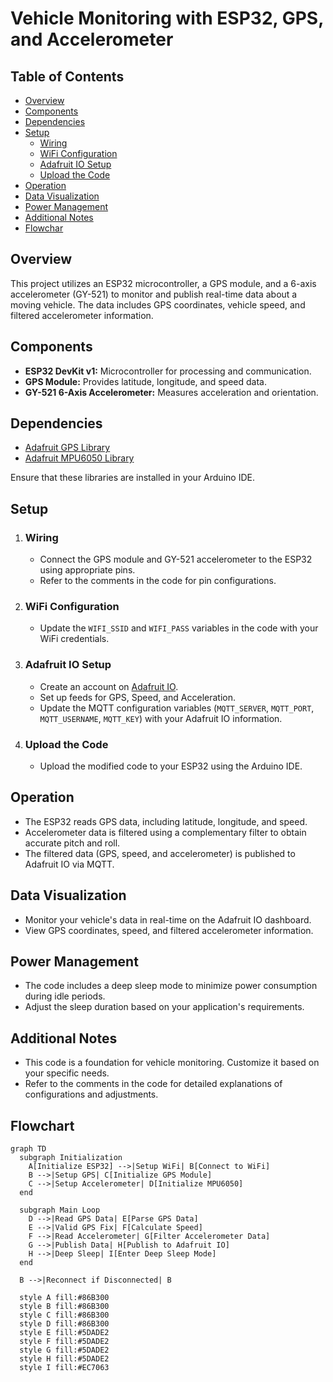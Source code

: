 # Vehicle Monitoring with ESP32, GPS, and Accelerometer

## Table of Contents

- [Overview](#overview)
- [Components](#components)
- [Dependencies](#dependencies)
- [Setup](#setup)
  - [Wiring](#wiring)
  - [WiFi Configuration](#wifi-configuration)
  - [Adafruit IO Setup](#adafruit-io-setup)
  - [Upload the Code](#upload-the-code)
- [Operation](#operation)
- [Data Visualization](#data-visualization)
- [Power Management](#power-management)
- [Additional Notes](#additional-notes)
- [Flowchar](#flowchart)

## Overview

This project utilizes an ESP32 microcontroller, a GPS module, and a 6-axis accelerometer (GY-521) to monitor and publish real-time data about a moving vehicle. The data includes GPS coordinates, vehicle speed, and filtered accelerometer information.

## Components

- **ESP32 DevKit v1:** Microcontroller for processing and communication.
- **GPS Module:** Provides latitude, longitude, and speed data.
- **GY-521 6-Axis Accelerometer:** Measures acceleration and orientation.

## Dependencies

- [Adafruit GPS Library](https://github.com/adafruit/Adafruit_GPS)
- [Adafruit MPU6050 Library](https://github.com/adafruit/Adafruit_MPU6050)

Ensure that these libraries are installed in your Arduino IDE.

## Setup

1. ### Wiring

   - Connect the GPS module and GY-521 accelerometer to the ESP32 using appropriate pins.
   - Refer to the comments in the code for pin configurations.

2. ### WiFi Configuration

   - Update the `WIFI_SSID` and `WIFI_PASS` variables in the code with your WiFi credentials.

3. ### Adafruit IO Setup

   - Create an account on [Adafruit IO](https://io.adafruit.com/).
   - Set up feeds for GPS, Speed, and Acceleration.
   - Update the MQTT configuration variables (`MQTT_SERVER`, `MQTT_PORT`, `MQTT_USERNAME`, `MQTT_KEY`) with your Adafruit IO information.

4. ### Upload the Code

   - Upload the modified code to your ESP32 using the Arduino IDE.

## Operation

- The ESP32 reads GPS data, including latitude, longitude, and speed.
- Accelerometer data is filtered using a complementary filter to obtain accurate pitch and roll.
- The filtered data (GPS, speed, and accelerometer) is published to Adafruit IO via MQTT.

## Data Visualization

- Monitor your vehicle's data in real-time on the Adafruit IO dashboard.
- View GPS coordinates, speed, and filtered accelerometer information.

## Power Management

- The code includes a deep sleep mode to minimize power consumption during idle periods.
- Adjust the sleep duration based on your application's requirements.

## Additional Notes

- This code is a foundation for vehicle monitoring. Customize it based on your specific needs.
- Refer to the comments in the code for detailed explanations of configurations and adjustments.

## Flowchart

```mermaid
graph TD
  subgraph Initialization
    A[Initialize ESP32] -->|Setup WiFi| B[Connect to WiFi]
    B -->|Setup GPS| C[Initialize GPS Module]
    C -->|Setup Accelerometer| D[Initialize MPU6050]
  end

  subgraph Main Loop
    D -->|Read GPS Data| E[Parse GPS Data]
    E -->|Valid GPS Fix| F[Calculate Speed]
    F -->|Read Accelerometer| G[Filter Accelerometer Data]
    G -->|Publish Data| H[Publish to Adafruit IO]
    H -->|Deep Sleep| I[Enter Deep Sleep Mode]
  end

  B -->|Reconnect if Disconnected| B

  style A fill:#86B300
  style B fill:#86B300
  style C fill:#86B300
  style D fill:#86B300
  style E fill:#5DADE2
  style F fill:#5DADE2
  style G fill:#5DADE2
  style H fill:#5DADE2
  style I fill:#EC7063
```
